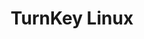 ---
title: TurnKey Linux
slug: turnkeylinux
summary: 由 TurnKey Linux 打包成常用虚拟机镜像文件的开源应用
help_available: false
categories:
- general
---